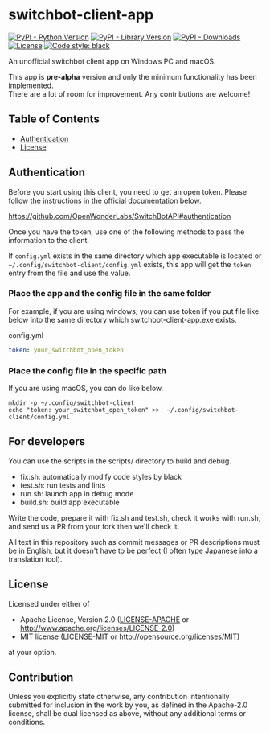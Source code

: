 # switchbot-client-app

[![PyPI - Python Version](https://img.shields.io/pypi/pyversions/switchbot-client-app.svg)](https://pypi.org/project/switchbot-client-app/)
[![PyPI - Library Version](https://img.shields.io/pypi/v/switchbot-client-app.svg)](https://pypi.org/project/switchbot-client-app/)
[![PyPI - Downloads](https://img.shields.io/pypi/dm/switchbot-client-app)](https://pypi.org/project/switchbot-client-app)
[![License](https://img.shields.io/badge/license-MIT%2FApache--2.0-informational?style=flat-square)](README.md#License)
[![Code style: black](https://img.shields.io/badge/code%20style-black-000000.svg)](https://github.com/psf/black)

An unofficial switchbot client app on Windows PC and macOS.

This app is **pre-alpha** version and only the minimum functionality has been implemented.  
There are a lot of room for improvement. Any contributions are welcome!

## Table of Contents

- [Authentication](#authentication)
- [License](#license)


## Authentication

Before you start using this client, you need to get an open token.
Please follow the instructions in the official documentation below.

https://github.com/OpenWonderLabs/SwitchBotAPI#authentication

Once you have the token, use one of the following methods to pass the information to the client.

If `config.yml` exists in the same directory which app executable is located 
or `~/.config/switchbot-client/config.yml` exists,
this app will get the `token` entry from the file and use the value.

### Place the app and the config file in the same folder

For example, if you are using windows, you can use token 
if you put file like below into the same directory which switchbot-client-app.exe exists.

config.yml
```config.yml
token: your_switchbot_open_token
```

### Place the config file in the specific path

If you are using macOS, you can do like below. 
```shell
mkdir -p ~/.config/switchbot-client
echo "token: your_switchbot_open_token" >>  ~/.config/switchbot-client/config.yml
```

## For developers

You can use the scripts in the scripts/ directory to build and debug.

- fix.sh: automatically modify code styles by black
- test.sh: run tests and lints
- run.sh: launch app in debug mode
- build.sh: build app executable

Write the code, prepare it with fix.sh and test.sh, check it works with run.sh, 
and send us a PR from your fork then we'll check it.

All text in this repository such as commit messages or PR descriptions must be in English, 
but it doesn't have to be perfect (I often type Japanese into a translation tool).

## License

Licensed under either of

- Apache License, Version 2.0
   ([LICENSE-APACHE](LICENSE-APACHE) or http://www.apache.org/licenses/LICENSE-2.0)
- MIT license
   ([LICENSE-MIT](LICENSE-MIT) or http://opensource.org/licenses/MIT)

at your option.

## Contribution

Unless you explicitly state otherwise, any contribution intentionally submitted
for inclusion in the work by you, as defined in the Apache-2.0 license, shall be
dual licensed as above, without any additional terms or conditions.

